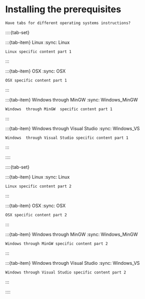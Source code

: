 
Installing the prerequisites
============================

```{todo}
Have tabs for different operating systems instructions?
```

::::{tab-set}

:::{tab-item} Linux
:sync: Linux

```{todo}
Linux specific content part 1
```
:::

:::{tab-item} OSX
:sync: OSX

```{todo}
OSX specific content part 1
```
:::

:::{tab-item} Windows through MinGW 
:sync: Windows_MinGW

```{todo}
Windows  through MinGW  specific content part 1
```
:::

:::{tab-item} Windows through Visual Studio 
:sync: Windows_VS

```{todo}
Windows  through Visual Studio specific content part 1
```
:::

::::

::::{tab-set}

:::{tab-item} Linux
:sync: Linux

```{todo}
Linux specific content part 2
```
:::

:::{tab-item} OSX
:sync: OSX

```{todo}
OSX specific content part 2
```
:::

:::{tab-item} Windows through MinGW 
:sync: Windows_MinGW 

```{todo}
Windows through MinGW specific content part 2
```
:::

:::{tab-item} Windows through Visual Studio 
:sync: Windows_VS

```{todo}
Windows through Visual Studio specific content part 2
```
:::

::::